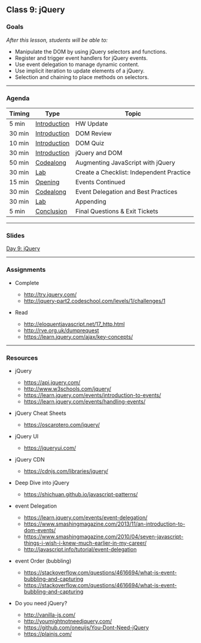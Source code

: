 ## Class 9: jQuery

### Goals
*After this lesson, students will be able to:*

* Manipulate the DOM by using jQuery selectors and functions.
* Register and trigger event handlers for jQuery events.
* Use event delegation to manage dynamic content.
* Use implicit iteration to update elements of a jQuery. 
* Selection and chaining to place methods on selectors.

---

### Agenda


| Timing | Type | Topic |
| --- | --- | --- |
| 5 min |[Introduction](#introduction) | HW Update|
| 30 min |[Introduction](#introduction) | DOM Review|
| 10 min |[Introduction](#introduction) | DOM Quiz|
| 30 min | [Introduction](#introduction) | jQuery and DOM |
| 50 min | [Codealong](#codealong2) | Augmenting JavaScript with jQuery |
| 30 min | [Lab](#lab2)| Create a Checklist: Independent Practice |
| 15 min | [Opening](#opening) | Events Continued |
| 30 min | [Codealong](#codealong1) | Event Delegation and Best Practices|
| 30 min | [Lab](#lab1) | Appending  |
| 5 min | [Conclusion](#conclusion) | Final Questions & Exit Tickets  |


---

### Slides

[Day 9: jQuery](http://ga-students.github.io/JS-BOS-03/9-jquery/)

---

### Assignments

* Complete 
	- http://try.jquery.com/ 
	- http://jquery-part2.codeschool.com/levels/1/challenges/1

* Read 
	- http://eloquentjavascript.net/17_http.html
	- http://rve.org.uk/dumprequest
	- https://learn.jquery.com/ajax/key-concepts/
	
---

### Resources
- jQuery
	- https://api.jquery.com/
	- http://www.w3schools.com/jquery/
	- https://learn.jquery.com/events/introduction-to-events/
	- https://learn.jquery.com/events/handling-events/

- jQuery Cheat Sheets
	- https://oscarotero.com/jquery/

- jQuery UI
	- https://jqueryui.com/

- jQuery CDN
	- https://cdnjs.com/libraries/jquery/

- Deep Dive into jQuery
	- https://shichuan.github.io/javascript-patterns/

- event Delegation
	- https://learn.jquery.com/events/event-delegation/
	- https://www.smashingmagazine.com/2013/11/an-introduction-to-dom-events/
	- https://www.smashingmagazine.com/2010/04/seven-javascript-things-i-wish-i-knew-much-earlier-in-my-career/
	- http://javascript.info/tutorial/event-delegation

- event Order (bubbling)
	- https://stackoverflow.com/questions/4616694/what-is-event-bubbling-and-capturing
	- https://stackoverflow.com/questions/4616694/what-is-event-bubbling-and-capturing

- Do you need jQuery?
	- http://vanilla-js.com/
	- http://youmightnotneedjquery.com/
	- https://github.com/oneuijs/You-Dont-Need-jQuery
	- https://plainjs.com/





